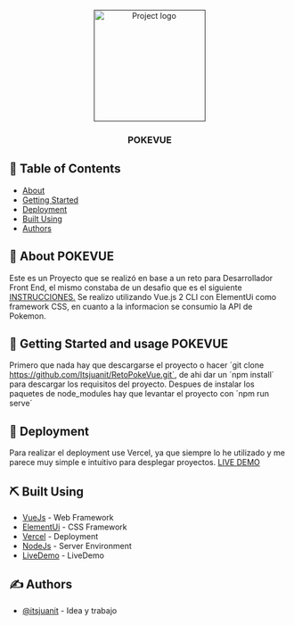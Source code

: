 <p align="center">
  <a href="" rel="noopener">
 <img width=200px height=200px src="https://drive.google.com/file/d/1_Mib840du4DiWFtd-nLHKHdwe8wWTfzy/view?usp=sharing" alt="Project logo"></a>
</p>

<h3 align="center">POKEVUE</h3>


## 📝 Table of Contents

- [About](#about)
- [Getting Started](#getting_started)
- [Deployment](#deployment)
- [Built Using](#built_using)
- [Authors](#authors)


## 🧐 About <a name = "about">POKEVUE</a>

Este es un Proyecto que se realizó en base a un reto para Desarrollador Front End, el mismo constaba de un desafio que es el siguiente <a href=" https://forms.office.com/pages/responsepage.aspx?id=mMNM7T9u00OWOGEtXvU3RcOLBb19nXJOmYeYbzMmcAxURE9SMFM3Uk9IMDRPS0M1T1BJTUFDMUVIUCQlQCN0PWcu">INSTRUCCIONES.</a>
Se realizo utilizando Vue.js 2 CLI con ElementUi como framework CSS, en cuanto a la informacion se consumio la API de Pokemon.
## 🏁 Getting Started and usage <a name = "getting_started">POKEVUE</a>
Primero que nada hay que descargarse el proyecto o hacer ´git clone https://github.com/Itsjuanit/RetoPokeVue.git´, de ahi dar un ´npm install´ para descargar los requisitos del proyecto.
Despues de instalar los paquetes de node_modules hay que levantar el proyecto con ´npm run serve´

## 🚀 Deployment <a name = "deployment"></a>

Para realizar el deployment use Vercel, ya que siempre lo he utilizado y me parece muy simple e intuitivo para desplegar proyectos.
<a href="acaVaElNombreDelLink">LIVE DEMO</a>

## ⛏️ Built Using <a name = "built_using"></a>

- [VueJs](https://vuejs.org/) - Web Framework
- [ElementUi](https://element.eleme.io/#/es) - CSS Framework
- [Vercel](https://vercel.com/) - Deployment
- [NodeJs](https://nodejs.org/en/) - Server Environment
- [LiveDemo](CambiarLink) - LiveDemo

## ✍️ Authors <a name = "authors"></a>

- [@itsjuanit](https://portfolio-itsjuanit.vercel.app/) - Idea y trabajo

